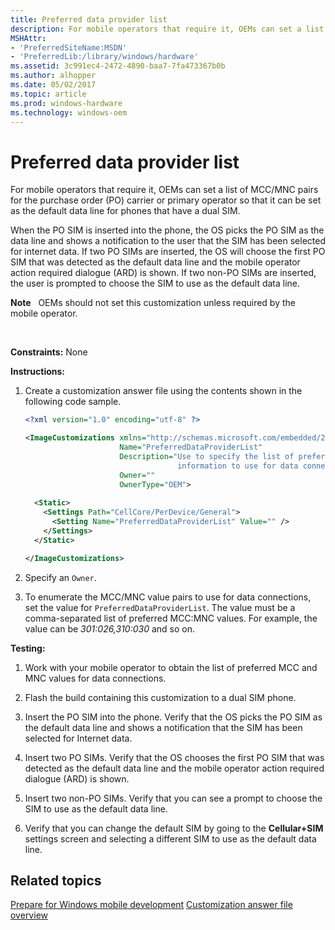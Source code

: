 ```yaml
---
title: Preferred data provider list
description: For mobile operators that require it, OEMs can set a list of MCC/MNC pairs for the purchase order (PO) carrier or primary operator so that it can be set as the default data line for phones that have a dual SIM.
MSHAttr:
- 'PreferredSiteName:MSDN'
- 'PreferredLib:/library/windows/hardware'
ms.assetid: 3c991ec4-2472-4890-baa7-7fa473367b0b
ms.author: alhopper
ms.date: 05/02/2017
ms.topic: article
ms.prod: windows-hardware
ms.technology: windows-oem
---
```


# Preferred data provider list


For mobile operators that require it, OEMs can set a list of MCC/MNC pairs for the purchase order (PO) carrier or primary operator so that it can be set as the default data line for phones that have a dual SIM.

When the PO SIM is inserted into the phone, the OS picks the PO SIM as the data line and shows a notification to the user that the SIM has been selected for internet data. If two PO SIMs are inserted, the OS will choose the first PO SIM that was detected as the default data line and the mobile operator action required dialogue (ARD) is shown. If two non-PO SIMs are inserted, the user is prompted to choose the SIM to use as the default data line.

**Note**  
OEMs should not set this customization unless required by the mobile operator.

 

<a href="" id="constraints---none"></a>**Constraints:** None  

<a href="" id="instructions-"></a>**Instructions:**  
1.  Create a customization answer file using the contents shown in the following code sample.

    ```XML
    <?xml version="1.0" encoding="utf-8" ?>  

    <ImageCustomizations xmlns="http://schemas.microsoft.com/embedded/2004/10/ImageUpdate"  
                         Name="PreferredDataProviderList"  
                         Description="Use to specify the list of preferred mobile operators' MCC and MNC 
                                      information to use for data connections."  
                         Owner=""  
                         OwnerType="OEM"> 
      
      <Static>  
        <Settings Path="CellCore/PerDevice/General">  
          <Setting Name="PreferredDataProviderList" Value="" />   
        </Settings>  
      </Static>

    </ImageCustomizations>
    ```

2.  Specify an `Owner`.

3.  To enumerate the MCC/MNC value pairs to use for data connections, set the value for `PreferredDataProviderList`. The value must be a comma-separated list of preferred MCC:MNC values. For example, the value can be *301:026,310:030* and so on.

<a href="" id="testing-"></a>**Testing:**  
1.  Work with your mobile operator to obtain the list of preferred MCC and MNC values for data connections.

2.  Flash the build containing this customization to a dual SIM phone.

3.  Insert the PO SIM into the phone. Verify that the OS picks the PO SIM as the default data line and shows a notification that the SIM has been selected for Internet data.

4.  Insert two PO SIMs. Verify that the OS chooses the first PO SIM that was detected as the default data line and the mobile operator action required dialogue (ARD) is shown.

5.  Insert two non-PO SIMs. Verify that you can see a prompt to choose the SIM to use as the default data line.

6.  Verify that you can change the default SIM by going to the **Cellular+SIM** settings screen and selecting a different SIM to use as the default data line.

## Related topics

[Prepare for Windows mobile development](https://docs.microsoft.com/en-us/windows-hardware/manufacture/mobile/preparing-for-windows-mobile-development)
[Customization answer file overview](https://docs.microsoft.com/en-us/windows-hardware/customize/mobile/mcsf/customization-answer-file)